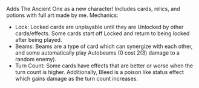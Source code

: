 Adds The Ancient One as a new character!
Includes cards, relics, and potions with full art made by me.
Mechanics:
* Lock: Locked cards are unplayable until they are Unlocked by other cards/effects. Some cards start off Locked and return to being locked after being played.
* Beams: Beams are a type of card which can synergize with each other, and some automatically play Autobeams (0 cost 2(3) damage to a random enemy).
* Turn Count: Some cards have effects that are better or worse when the turn count is higher. Additionally, Bleed is a poison like status effect which gains damage as the turn count increases.
